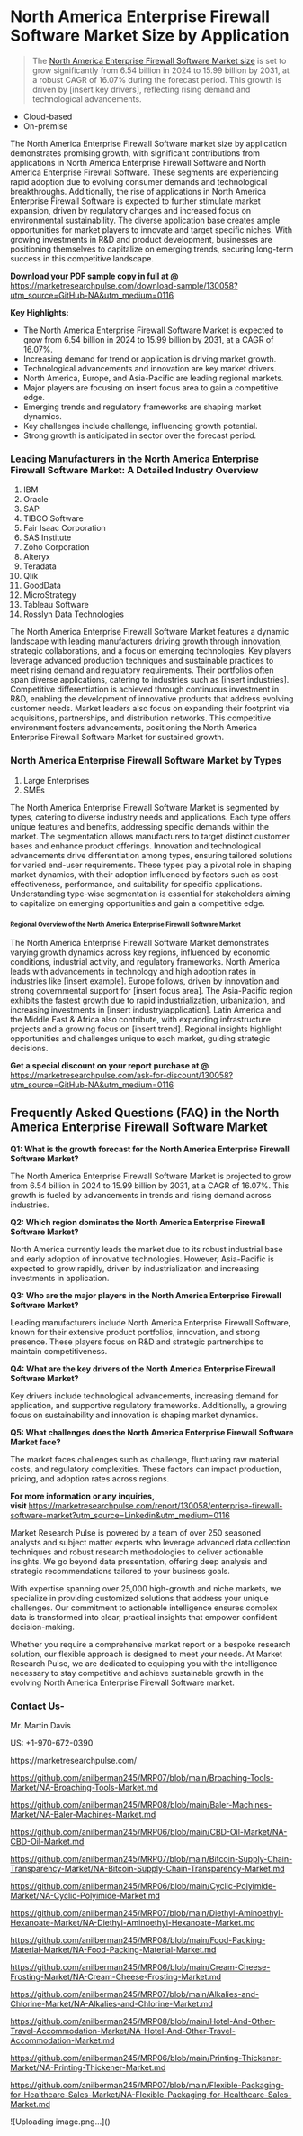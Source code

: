 <h1>North America Enterprise Firewall Software Market&nbsp;Size by Application</h1><blockquote><p>The <a href="https://marketresearchpulse.com/download-sample/130058?utm_source=GitHub-NA&amp;utm_medium=0116">North America Enterprise Firewall Software Market size</a> is set to grow significantly from 6.54 billion in 2024 to 15.99 billion by 2031, at a robust CAGR of 16.07% during the forecast period. This growth is driven by [insert key drivers], reflecting rising demand and technological advancements.</p></blockquote><ul><li>Cloud-based<li> On-premise</li></ul><p>The North America Enterprise Firewall Software market size by application demonstrates promising growth, with significant contributions from applications in North America Enterprise Firewall Software and North America Enterprise Firewall Software. These segments are experiencing rapid adoption due to evolving consumer demands and technological breakthroughs. Additionally, the rise of applications in North America Enterprise Firewall Software is expected to further stimulate market expansion, driven by regulatory changes and increased focus on environmental sustainability. The diverse application base creates ample opportunities for market players to innovate and target specific niches. With growing investments in R&D and product development, businesses are positioning themselves to capitalize on emerging trends, securing long-term success in this competitive landscape.</p><p><strong>Download your PDF sample copy in full at @ </strong><a href="https://marketresearchpulse.com/download-sample/130058?utm_source=GitHub-NA&amp;utm_medium=0116">https://marketresearchpulse.com/download-sample/130058?utm_source=GitHub-NA&amp;utm_medium=0116</a></p><p><strong>Key Highlights: </strong></p><ul><li>The North America Enterprise Firewall Software Market is expected to grow from 6.54 billion in 2024 to 15.99 billion by 2031, at a CAGR of 16.07%.</li><li>Increasing demand for trend or application is driving market growth.</li><li>Technological advancements and innovation are key market drivers.</li><li>North America, Europe, and Asia-Pacific are leading regional markets.</li><li>Major players are focusing on insert focus area to gain a competitive edge.</li><li>Emerging trends and regulatory frameworks are shaping market dynamics.</li><li>Key challenges include challenge, influencing growth potential.</li><li>Strong growth is anticipated in sector over the forecast period.</li></ul><h3>Leading Manufacturers in the North America Enterprise Firewall Software Market: A Detailed Industry Overview</h3><ol><li>IBM</li><li>Oracle</li><li>SAP</li><li>TIBCO Software</li><li>Fair Isaac Corporation</li><li>SAS Institute</li><li>Zoho Corporation</li><li>Alteryx</li><li>Teradata</li><li>Qlik</li><li>GoodData</li><li>MicroStrategy</li><li>Tableau Software</li><li>Rosslyn Data Technologies</li></ol><div class="flex max-w-full flex-col flex-grow"><div class="min-h-8 text-message flex w-full flex-col items-end gap-2 whitespace-normal break-words [.text-message+&amp;]:mt-5" dir="auto" data-message-author-role="assistant" data-message-id="fd8432e4-4910-450d-b182-61b7bfb0a01f" data-message-model-slug="gpt-4o"><div class="flex w-full flex-col gap-1 empty:hidden first:pt-[3px]"><div class="markdown prose w-full break-words dark:prose-invert light"><p>The North America Enterprise Firewall Software Market features a dynamic landscape with leading manufacturers driving growth through innovation, strategic collaborations, and a focus on emerging technologies. Key players leverage advanced production techniques and sustainable practices to meet rising demand and regulatory requirements. Their portfolios often span diverse applications, catering to industries such as [insert industries]. Competitive differentiation is achieved through continuous investment in R&amp;D, enabling the development of innovative products that address evolving customer needs. Market leaders also focus on expanding their footprint via acquisitions, partnerships, and distribution networks. This competitive environment fosters advancements, positioning the North America Enterprise Firewall Software Market for sustained growth.</p></div></div></div></div><h3>North America Enterprise Firewall Software Market by Types</h3><ol><li>Large Enterprises<li> SMEs</li></ol><div class="flex max-w-full flex-col flex-grow"><div class="min-h-8 text-message flex w-full flex-col items-end gap-2 whitespace-normal break-words [.text-message+&amp;]:mt-5" dir="auto" data-message-author-role="assistant" data-message-id="084470be-0bb7-4664-bddf-5156b4f41249" data-message-model-slug="gpt-4o-mini"><div class="flex w-full flex-col gap-1 empty:hidden first:pt-[3px]"><div class="markdown prose w-full break-words dark:prose-invert light"><p>The North America Enterprise Firewall Software Market is segmented by types, catering to diverse industry needs and applications. Each type offers unique features and benefits, addressing specific demands within the market. The segmentation allows manufacturers to target distinct customer bases and enhance product offerings. Innovation and technological advancements drive differentiation among types, ensuring tailored solutions for varied end-user requirements. These types play a pivotal role in shaping market dynamics, with their adoption influenced by factors such as cost-effectiveness, performance, and suitability for specific applications. Understanding type-wise segmentation is essential for stakeholders aiming to capitalize on emerging opportunities and gain a competitive edge.</p></div></div></div></div><h3><span style="font-size: 11px;">Regional Overview of the North America Enterprise Firewall Software Market</span></h3><div class="flex max-w-full flex-col flex-grow"><div class="min-h-8 text-message flex w-full flex-col items-end gap-2 whitespace-normal break-words [.text-message+&amp;]:mt-5" dir="auto" data-message-author-role="assistant" data-message-id="e9038762-ce64-4e30-91c9-9bd413514231" data-message-model-slug="gpt-4o-mini"><div class="flex w-full flex-col gap-1 empty:hidden first:pt-[3px]"><div class="markdown prose w-full break-words dark:prose-invert light"><p>The North America Enterprise Firewall Software Market demonstrates varying growth dynamics across key regions, influenced by economic conditions, industrial activity, and regulatory frameworks. North America leads with advancements in technology and high adoption rates in industries like [insert example]. Europe follows, driven by innovation and strong governmental support for [insert focus area]. The Asia-Pacific region exhibits the fastest growth due to rapid industrialization, urbanization, and increasing investments in [insert industry/application]. Latin America and the Middle East &amp; Africa also contribute, with expanding infrastructure projects and a growing focus on [insert trend]. Regional insights highlight opportunities and challenges unique to each market, guiding strategic decisions.</p></div></div></div></div><p><strong>Get a special discount on your report purchase at @ </strong><a href="https://marketresearchpulse.com/ask-for-discount/130058?utm_source=GitHub-NA&amp;utm_medium=0116">https://marketresearchpulse.com/ask-for-discount/130058?utm_source=GitHub-NA&amp;utm_medium=0116</a></p><h2>Frequently Asked Questions (FAQ) in the North America Enterprise Firewall Software Market</h2><p><strong>Q1: What is the growth forecast for the North America Enterprise Firewall Software Market?</strong></p><p>The North America Enterprise Firewall Software Market is projected to grow from 6.54 billion in 2024 to 15.99 billion by 2031, at a CAGR of 16.07%. This growth is fueled by advancements in trends and rising demand across industries.</p><p><strong>Q2: Which region dominates the North America Enterprise Firewall Software Market?</strong></p><p>North America currently leads the market due to its robust industrial base and early adoption of innovative technologies. However, Asia-Pacific is expected to grow rapidly, driven by industrialization and increasing investments in application.</p><p><strong>Q3: Who are the major players in the North America Enterprise Firewall Software Market?</strong></p><p>Leading manufacturers include North America Enterprise Firewall Software, known for their extensive product portfolios, innovation, and strong presence. These players focus on R&amp;D and strategic partnerships to maintain competitiveness.</p><p><strong>Q4: What are the key drivers of the North America Enterprise Firewall Software Market?</strong></p><p>Key drivers include technological advancements, increasing demand for application, and supportive regulatory frameworks. Additionally, a growing focus on sustainability and innovation is shaping market dynamics.</p><p><strong>Q5: What challenges does the North America Enterprise Firewall Software Market face?</strong></p><p>The market faces challenges such as challenge, fluctuating raw material costs, and regulatory complexities. These factors can impact production, pricing, and adoption rates across regions.</p><p><strong>For more information or any inquiries, visit&nbsp;</strong><a href="https://marketresearchpulse.com/report/130058/enterprise-firewall-software-market?utm_source=Linkedin&utm_medium=0116">https://marketresearchpulse.com/report/130058/enterprise-firewall-software-market?utm_source=Linkedin&utm_medium=0116</a></p><p>Market Research Pulse is powered by a team of over 250 seasoned analysts and subject matter experts who leverage advanced data collection techniques and robust research methodologies to deliver actionable insights. We go beyond data presentation, offering deep analysis and strategic recommendations tailored to your business goals.</p><p>With expertise spanning over 25,000 high-growth and niche markets, we specialize in providing customized solutions that address your unique challenges. Our commitment to actionable intelligence ensures complex data is transformed into clear, practical insights that empower confident decision-making.</p><p>Whether you require a comprehensive market report or a bespoke research solution, our flexible approach is designed to meet your needs. At Market Research Pulse, we are dedicated to equipping you with the intelligence necessary to stay competitive and achieve sustainable growth in the evolving North America Enterprise Firewall Software market.</p><h3><strong>Contact Us-</strong></h3><p>Mr. Martin Davis</p><p>US: +1-970-672-0390</p><p>https://marketresearchpulse.com/</p><p><a href="https://github.com/anilberman245/MRP07/blob/main/Broaching-Tools-Market/NA-Broaching-Tools-Market.md">https://github.com/anilberman245/MRP07/blob/main/Broaching-Tools-Market/NA-Broaching-Tools-Market.md</a></p><p><a href="https://github.com/anilberman245/MRP08/blob/main/Baler-Machines-Market/NA-Baler-Machines-Market.md">https://github.com/anilberman245/MRP08/blob/main/Baler-Machines-Market/NA-Baler-Machines-Market.md</a></p><p><a href="https://github.com/anilberman245/MRP06/blob/main/CBD-Oil-Market/NA-CBD-Oil-Market.md">https://github.com/anilberman245/MRP06/blob/main/CBD-Oil-Market/NA-CBD-Oil-Market.md</a></p><p><a href="https://github.com/anilberman245/MRP07/blob/main/Bitcoin-Supply-Chain-Transparency-Market/NA-Bitcoin-Supply-Chain-Transparency-Market.md">https://github.com/anilberman245/MRP07/blob/main/Bitcoin-Supply-Chain-Transparency-Market/NA-Bitcoin-Supply-Chain-Transparency-Market.md</a></p><p><a href="https://github.com/anilberman245/MRP06/blob/main/Cyclic-Polyimide-Market/NA-Cyclic-Polyimide-Market.md">https://github.com/anilberman245/MRP06/blob/main/Cyclic-Polyimide-Market/NA-Cyclic-Polyimide-Market.md</a></p><p><a href="https://github.com/anilberman245/MRP07/blob/main/Diethyl-Aminoethyl-Hexanoate-Market/NA-Diethyl-Aminoethyl-Hexanoate-Market.md">https://github.com/anilberman245/MRP07/blob/main/Diethyl-Aminoethyl-Hexanoate-Market/NA-Diethyl-Aminoethyl-Hexanoate-Market.md</a></p><p><a href="https://github.com/anilberman245/MRP08/blob/main/Food-Packing-Material-Market/NA-Food-Packing-Material-Market.md">https://github.com/anilberman245/MRP08/blob/main/Food-Packing-Material-Market/NA-Food-Packing-Material-Market.md</a></p><p><a href="https://github.com/anilberman245/MRP06/blob/main/Cream-Cheese-Frosting-Market/NA-Cream-Cheese-Frosting-Market.md">https://github.com/anilberman245/MRP06/blob/main/Cream-Cheese-Frosting-Market/NA-Cream-Cheese-Frosting-Market.md</a></p><p><a href="https://github.com/anilberman245/MRP07/blob/main/Alkalies-and-Chlorine-Market/NA-Alkalies-and-Chlorine-Market.md">https://github.com/anilberman245/MRP07/blob/main/Alkalies-and-Chlorine-Market/NA-Alkalies-and-Chlorine-Market.md</a></p><p><a href="https://github.com/anilberman245/MRP08/blob/main/Hotel-And-Other-Travel-Accommodation-Market/NA-Hotel-And-Other-Travel-Accommodation-Market.md">https://github.com/anilberman245/MRP08/blob/main/Hotel-And-Other-Travel-Accommodation-Market/NA-Hotel-And-Other-Travel-Accommodation-Market.md</a></p><p><a href="https://github.com/anilberman245/MRP06/blob/main/Printing-Thickener-Market/NA-Printing-Thickener-Market.md">https://github.com/anilberman245/MRP06/blob/main/Printing-Thickener-Market/NA-Printing-Thickener-Market.md</a></p><p><a href="https://github.com/anilberman245/MRP07/blob/main/Flexible-Packaging-for-Healthcare-Sales-Market/NA-Flexible-Packaging-for-Healthcare-Sales-Market.md">https://github.com/anilberman245/MRP07/blob/main/Flexible-Packaging-for-Healthcare-Sales-Market/NA-Flexible-Packaging-for-Healthcare-Sales-Market.md</a></p>
![Uploading image.png…]()
